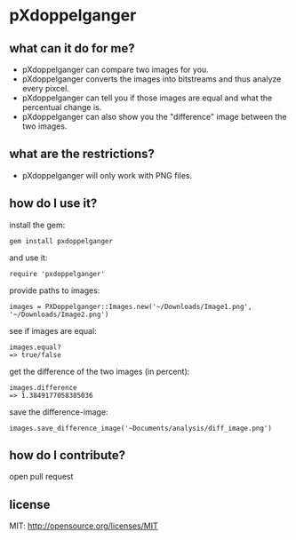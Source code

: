 # pXdoppelganger

## what can it do for me?

* pXdoppelganger can compare two images for you.
* pXdoppelganger converts the images into bitstreams and thus analyze every pixcel.
* pXdoppelganger can tell you if those images are equal and what the percentual change is.
* pXdoppelganger can also show you the "difference" image between the two images.

## what are the restrictions?

* pXdoppelganger will only work with PNG files.

## how do I use it?

install the gem:
```
gem install pxdoppelganger
```
and use it:
```
require 'pxdoppelganger'
```

provide paths to images:
```
images = PXDoppelganger::Images.new('~/Downloads/Image1.png', '~/Downloads/Image2.png')
```

see if images are equal:
```
images.equal?
=> true/false
```

get the difference of the two images (in percent):
```
images.difference
=> 1.3849177058385036
```

save the difference-image:
```
images.save_difference_image('~Documents/analysis/diff_image.png')
```

## how do I contribute?

open pull request

## license

MIT: http://opensource.org/licenses/MIT
